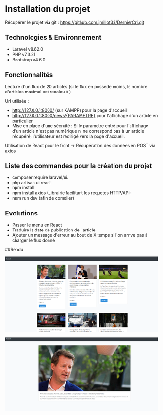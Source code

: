 # Installation du projet

Récupérer le projet via git : 
https://github.com/jmillot33/DernierCri.git

## Technologies & Environnement
- Laravel v8.62.0
- PHP v7.3.31
- Bootstrap v4.6.0

## Fonctionnalités

Lecture d'un flux de 20 articles (si le flux en possède moins, le nombre d'articles maximal est recalculé )

Url utilisée : 
- http://127.0.0.1:8000/ (sur XAMPP) pour la page d'accueil
- http://127.0.0.1:8000/news/{PARAMETRE} pour l'affichage d'un article en particulier
- Mise en place d'une sécruité : Si le parametre entré pour l'affichage d'un article n'est pas numérique ni ne correspond pas à un article récupéré, l'utilisateur est redirigé vers la page d'accueil.


Utilisation de React pour le front
-> Récupération des données en POST via axios



## Liste des commandes pour la création du projet

- composer require laravel/ui.
- php artisan ui react
- npm install
- npm install axios (Librairie facilitant les requetes HTTP/API)
- npm run dev (afin de compiler)

## Evolutions
- Passer le menu en React
- Traduire la date de publication de l'article
- Ajouter un message d'erreur au bout de X temps si l'on arrive pas à charger le flux donné


##Rendu

![Accueil](/public/images/home.png?raw=true "Accueil")

![Single Post](/public/images/single-post.png?raw=true "Single Post")